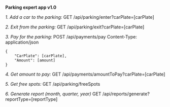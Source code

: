 ﻿**Parking expert app v1.0**

_1. Add a car to the parking:_
    GET /api/parking/enter?carPlate=[carPlate]
    
_2. Exit from the parking:_
    GET /api/parking/exit?carPlate=[carPlate]
 
_3. Pay for the parking:_
    POST /api/payments/pay
    Content-Type: application/json
    
    {
        "CarPlate": [carPlate],
        "Amount": [amount]
    }

_4. Get amount to pay:_
    GET /api/payments/amountToPay?carPlate=[carPlate]
    
_5. Get free spots:_
    GET /api/parking/freeSpots
    
_6. Generate report (month, quarter, year)_
    GET /api/reports/generate?reportType=[reportType]

